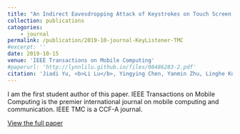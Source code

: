 ```yaml
---
title: "An Indirect Eavesdropping Attack of Keystrokes on Touch Screen through Acoustic Sensing"
collection: publications
catogories: 
    - journal
permalink: /publication/2019-10-journal-KeyListener-TMC
#excerpt: ''
date: 2019-10-15
venue: 'IEEE Transactions on Mobile Computing'
#paperurl: 'http://lynnlilu.github.io/files/08486283-2.pdf'
citation: 'Jiadi Yu, <b>Li Lu</b>, Yingying Chen, Yanmin Zhu, Linghe Kong. (2019). &quot;An Indirect Eavesdropping Attack of Keystrokes on Touch Screen through Acoustic Sensing.&quot; <i>IEEE Transactions on Mobile Computing</i>. Early Access. doi: 10.1109/TMC.2019.2947468.'
---
```


I am the first student author of this paper. IEEE Transactions on Mobile Computing is the premier international journal on mobile computing and communication. IEEE TMC is a CCF-A journal. 


[View the full paper](https://www.doi.org/10.1109/TMC.2019.2947468)

